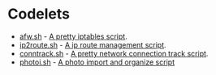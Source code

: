# Codelets

* [afw.sh](afw) - [A pretty iptables script](../docs/afw.md).
* [ip2route.sh](ip2route) - [A ip route management script](../docs/ip2route.md).
* [conntrack.sh](conntrack.sh) - [A pretty network connection track script]().
* [photoi.sh](photoi.sh) - [A photo import and organize script]()
